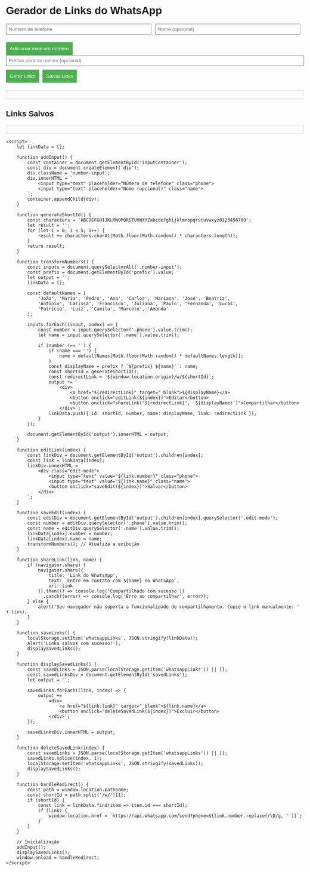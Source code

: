 
<!DOCTYPE html>
<html lang="pt-BR">
<head>
    <meta charset="UTF-8">
    <meta name="viewport" content="width=device-width, initial-scale=1.0">
    <title>Gerador de Links do WhatsApp</title>
    <style>
        body {
            font-family: Arial, sans-serif;
            max-width: 800px;
            margin: 0 auto;
            padding: 20px;
        }
        textarea, input, select {
            width: 100%;
            margin-bottom: 10px;
            padding: 5px;
        }
        button {
            padding: 10px;
            background-color: #4CAF50;
            color: white;
            border: none;
            cursor: pointer;
            margin-right: 5px;
        }
        #output, #savedLinks {
            margin-top: 20px;
            border: 1px solid #ddd;
            padding: 10px;
        }
        .number-input {
            display: flex;
            margin-bottom: 10px;
        }
        .number-input input {
            flex-grow: 1;
            margin-right: 10px;
        }
        .edit-mode input {
            border: 2px solid #4CAF50;
        }
    </style>
</head>
<body>
    <h1>Gerador de Links do WhatsApp</h1>
    <div id="inputContainer">
        <div class="number-input">
            <input type="text" placeholder="Número de telefone" class="phone">
            <input type="text" placeholder="Nome (opcional)" class="name">
        </div>
    </div>
    <button onclick="addInput()">Adicionar mais um número</button>
    <input type="text" id="prefix" placeholder="Prefixo para os nomes (opcional)">
    <button onclick="transformNumbers()">Gerar Links</button>
    <button onclick="saveLinks()">Salvar Links</button>
    <div id="output"></div>
    <h2>Links Salvos</h2>
    <div id="savedLinks"></div>

    <script>
        let linkData = [];

        function addInput() {
            const container = document.getElementById('inputContainer');
            const div = document.createElement('div');
            div.className = 'number-input';
            div.innerHTML = `
                <input type="text" placeholder="Número de telefone" class="phone">
                <input type="text" placeholder="Nome (opcional)" class="name">
            `;
            container.appendChild(div);
        }

        function generateShortId() {
            const characters = 'ABCDEFGHIJKLMNOPQRSTUVWXYZabcdefghijklmnopqrstuvwxyz0123456789';
            let result = '';
            for (let i = 0; i < 5; i++) {
                result += characters.charAt(Math.floor(Math.random() * characters.length));
            }
            return result;
        }

        function transformNumbers() {
            const inputs = document.querySelectorAll('.number-input');
            const prefix = document.getElementById('prefix').value;
            let output = '';
            linkData = [];

            const defaultNames = [
                'João', 'Maria', 'Pedro', 'Ana', 'Carlos', 'Mariana', 'José', 'Beatriz',
                'Antônio', 'Larissa', 'Francisco', 'Juliana', 'Paulo', 'Fernanda', 'Lucas',
                'Patrícia', 'Luiz', 'Camila', 'Marcelo', 'Amanda'
            ];

            inputs.forEach((input, index) => {
                const number = input.querySelector('.phone').value.trim();
                let name = input.querySelector('.name').value.trim();

                if (number !== '') {
                    if (name === '') {
                        name = defaultNames[Math.floor(Math.random() * defaultNames.length)];
                    }
                    const displayName = prefix ? `${prefix} ${name}` : name;
                    const shortId = generateShortId();
                    const redirectLink = `${window.location.origin}/w/${shortId}`;
                    output += `
                        <div>
                            <a href="${redirectLink}" target="_blank">${displayName}</a>
                            <button onclick="editLink(${index})">Editar</button>
                            <button onclick="shareLink('${redirectLink}', '${displayName}')">Compartilhar</button>
                        </div>`;
                    linkData.push({ id: shortId, number, name: displayName, link: redirectLink });
                }
            });

            document.getElementById('output').innerHTML = output;
        }

        function editLink(index) {
            const linkDiv = document.getElementById('output').children[index];
            const link = linkData[index];
            linkDiv.innerHTML = `
                <div class="edit-mode">
                    <input type="text" value="${link.number}" class="phone">
                    <input type="text" value="${link.name}" class="name">
                    <button onclick="saveEdit(${index})">Salvar</button>
                </div>
            `;
        }

        function saveEdit(index) {
            const editDiv = document.getElementById('output').children[index].querySelector('.edit-mode');
            const number = editDiv.querySelector('.phone').value.trim();
            const name = editDiv.querySelector('.name').value.trim();
            linkData[index].number = number;
            linkData[index].name = name;
            transformNumbers(); // Atualiza a exibição
        }

        function shareLink(link, name) {
            if (navigator.share) {
                navigator.share({
                    title: 'Link do WhatsApp',
                    text: `Entre em contato com ${name} no WhatsApp`,
                    url: link
                }).then(() => console.log('Compartilhado com sucesso'))
                  .catch((error) => console.log('Erro ao compartilhar', error));
            } else {
                alert('Seu navegador não suporta a funcionalidade de compartilhamento. Copie o link manualmente: ' + link);
            }
        }

        function saveLinks() {
            localStorage.setItem('whatsappLinks', JSON.stringify(linkData));
            alert('Links salvos com sucesso!');
            displaySavedLinks();
        }

        function displaySavedLinks() {
            const savedLinks = JSON.parse(localStorage.getItem('whatsappLinks')) || [];
            const savedLinksDiv = document.getElementById('savedLinks');
            let output = '';

            savedLinks.forEach((link, index) => {
                output += `
                    <div>
                        <a href="${link.link}" target="_blank">${link.name}</a>
                        <button onclick="deleteSavedLink(${index})">Excluir</button>
                    </div>`;
            });

            savedLinksDiv.innerHTML = output;
        }

        function deleteSavedLink(index) {
            const savedLinks = JSON.parse(localStorage.getItem('whatsappLinks')) || [];
            savedLinks.splice(index, 1);
            localStorage.setItem('whatsappLinks', JSON.stringify(savedLinks));
            displaySavedLinks();
        }

        function handleRedirect() {
            const path = window.location.pathname;
            const shortId = path.split('/w/')[1];
            if (shortId) {
                const link = linkData.find(item => item.id === shortId);
                if (link) {
                    window.location.href = `https://api.whatsapp.com/send?phone=${link.number.replace(/\D/g, '')}`;
                }
            }
        }

        // Inicialização
        addInput();
        displaySavedLinks();
        window.onload = handleRedirect;
    </script>
</body>
</html> 
